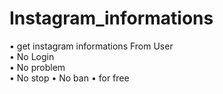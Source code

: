 # Instagram_informations
• get instagram informations From User  
• No Login  
• No problem  
• No stop 
• No ban 
• for free 
<picture> 
<source media="(prefers-color-scheme: dark)" srcset="https://user-images.githubusercontent.com/Instagram_informations/Screenshot_20221216-112212_Termux.jpg"> 
</picture>
